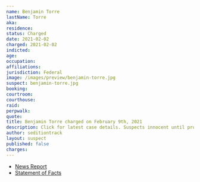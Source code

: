 ```yaml
---
name: Benjamin Torre
lastName: Torre
aka:
residence:
status: Charged
date: 2021-02-02
charged: 2021-02-02
indicted:
age:
occupation:
affiliations:
jurisdiction: Federal
image: /images/preview/benjamin-torre.jpg
suspect: benjamin-torre.jpg
booking:
courtroom:
courthouse:
raid:
perpwalk:
quote:
title: Benjamin Torre charged on February 9th, 2021
description: Click for latest case details. Suspects innocent until proven guilty.
author: seditiontrack
layout: suspect
published: false
charges:
---
```

- [News Report]()
- [Statement of Facts](https://www.justice.gov/usao-dc/case-multi-defendant/file/1365776/download)
